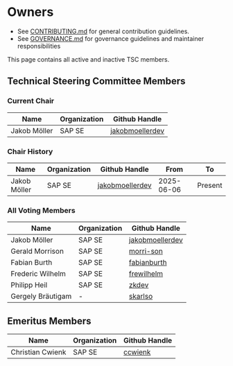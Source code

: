 # Owners

- See [CONTRIBUTING.md](https://github.com/open-component-model/.github/blob/main/CONTRIBUTING.md) for general contribution guidelines.
- See [GOVERNANCE.md](./GOVERNANCE.md) for governance guidelines and maintainer responsibilities

This page contains all active and inactive TSC members.

## Technical Steering Committee Members

### Current Chair

| Name         | Organization | Github Handle                                         |
|--------------|--------------|-------------------------------------------------------|
| Jakob Möller | SAP SE       | [jakobmoellerdev](https://github.com/jakobmoellerdev) |

### Chair History

| Name         | Organization | Github Handle                                         | From       | To      |
|--------------|--------------|-------------------------------------------------------|------------|---------|
| Jakob Möller | SAP SE       | [jakobmoellerdev](https://github.com/jakobmoellerdev) | 2025-06-06 | Present |

### All Voting Members

| Name              | Organization | Github Handle                                         |
|-------------------|--------------|-------------------------------------------------------|
| Jakob Möller      | SAP SE       | [jakobmoellerdev](https://github.com/jakobmoellerdev) |
| Gerald Morrison   | SAP SE       | [morri-son](https://github.com/morri-son)             |
| Fabian Burth      | SAP SE       | [fabianburth](https://github.com/fabianburth)         |
| Frederic Wilhelm  | SAP SE       | [frewilhelm](https://github.com/frewilhelm)           |
| Philipp Heil      | SAP SE       | [zkdev](https://github.com/zkdev)                     |
| Gergely Bräutigam | -            | [skarlso](https://github.com/skarlso)                 |

## Emeritus Members

| Name             | Organization | Github Handle                         |
|------------------|--------------|---------------------------------------|
| Christian Cwienk | SAP SE       | [ccwienk](https://github.com/ccwienk) |
